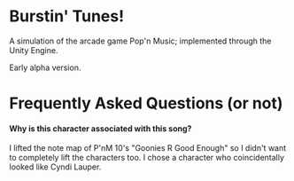 # Burstin' Tunes!
A simulation of the arcade game Pop'n Music; implemented through the Unity Engine.

Early alpha version.

# Frequently Asked Questions (or not)
#### Why is this character associated with this song?
I lifted the note map of P'nM 10's "Goonies R Good Enough" so I didn't want to completely lift the characters too. I chose a character who coincidentally looked like Cyndi Lauper.
